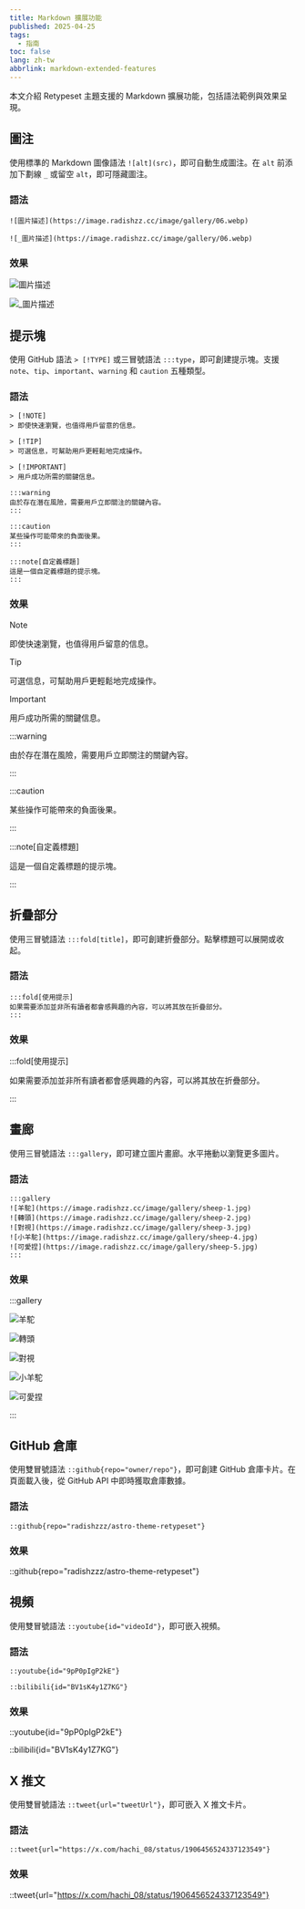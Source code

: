 ```yaml
---
title: Markdown 擴展功能
published: 2025-04-25
tags:
  - 指南
toc: false
lang: zh-tw
abbrlink: markdown-extended-features
---
```


本文介紹 Retypeset 主題支援的 Markdown 擴展功能，包括語法範例與效果呈現。

## 圖注

使用標準的 Markdown 圖像語法 `![alt](src)`，即可自動生成圖注。在 `alt` 前添加下劃線 `_` 或留空 `alt`，即可隱藏圖注。

### 語法

```
![圖片描述](https://image.radishzz.cc/image/gallery/06.webp)

![_圖片描述](https://image.radishzz.cc/image/gallery/06.webp)
```

### 效果

![圖片描述](https://image.radishzz.cc/image/gallery/06.webp)

![_圖片描述](https://image.radishzz.cc/image/gallery/06.webp)

## 提示塊

使用 GitHub 語法 `> [!TYPE]` 或三冒號語法 `:::type`，即可創建提示塊。支援 `note`、`tip`、`important`、`warning` 和 `caution` 五種類型。

### 語法

```
> [!NOTE]
> 即使快速瀏覽，也值得用戶留意的信息。

> [!TIP]
> 可選信息，可幫助用戶更輕鬆地完成操作。

> [!IMPORTANT]
> 用戶成功所需的關鍵信息。

:::warning
由於存在潛在風險，需要用戶立即關注的關鍵內容。
:::

:::caution
某些操作可能帶來的負面後果。
:::

:::note[自定義標題]
這是一個自定義標題的提示塊。
:::
```

### 效果

> [!NOTE]
> 即使快速瀏覽，也值得用戶留意的信息。

> [!TIP]
> 可選信息，可幫助用戶更輕鬆地完成操作。

> [!IMPORTANT]
> 用戶成功所需的關鍵信息。

:::warning

由於存在潛在風險，需要用戶立即關注的關鍵內容。

:::

:::caution

某些操作可能帶來的負面後果。

:::

:::note[自定義標題]

這是一個自定義標題的提示塊。

:::

## 折疊部分

使用三冒號語法 `:::fold[title]`，即可創建折疊部分。點擊標題可以展開或收起。

### 語法

```
:::fold[使用提示]
如果需要添加並非所有讀者都會感興趣的內容，可以將其放在折疊部分。
:::
```

### 效果

:::fold[使用提示]

如果需要添加並非所有讀者都會感興趣的內容，可以將其放在折疊部分。

:::

## 畫廊

使用三冒號語法 `:::gallery`，即可建立圖片畫廊。水平捲動以瀏覽更多圖片。

### 語法

```
:::gallery
![羊駝](https://image.radishzz.cc/image/gallery/sheep-1.jpg)
![轉頭](https://image.radishzz.cc/image/gallery/sheep-2.jpg)
![對視](https://image.radishzz.cc/image/gallery/sheep-3.jpg)
![小羊駝](https://image.radishzz.cc/image/gallery/sheep-4.jpg)
![可愛捏](https://image.radishzz.cc/image/gallery/sheep-5.jpg)
:::
```

### 效果

:::gallery

![羊駝](https://image.radishzz.cc/image/gallery/sheep-1.jpg)

![轉頭](https://image.radishzz.cc/image/gallery/sheep-2.jpg)

![對視](https://image.radishzz.cc/image/gallery/sheep-3.jpg)

![小羊駝](https://image.radishzz.cc/image/gallery/sheep-4.jpg)

![可愛捏](https://image.radishzz.cc/image/gallery/sheep-5.jpg)

:::

## GitHub 倉庫

使用雙冒號語法 `::github{repo="owner/repo"}`，即可創建 GitHub 倉庫卡片。在頁面載入後，從 GitHub API 中即時獲取倉庫數據。

### 語法

```
::github{repo="radishzzz/astro-theme-retypeset"}
```

### 效果

::github{repo="radishzzz/astro-theme-retypeset"}

## 視頻

使用雙冒號語法 `::youtube{id="videoId"}`，即可嵌入視頻。

### 語法

```
::youtube{id="9pP0pIgP2kE"}

::bilibili{id="BV1sK4y1Z7KG"}
```

### 效果

::youtube{id="9pP0pIgP2kE"}

::bilibili{id="BV1sK4y1Z7KG"}

## X 推文

使用雙冒號語法 `::tweet{url="tweetUrl"}`，即可嵌入 X 推文卡片。

### 語法

```
::tweet{url="https://x.com/hachi_08/status/1906456524337123549"}
```

### 效果

::tweet{url="https://x.com/hachi_08/status/1906456524337123549"}
